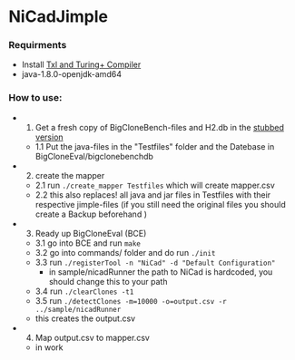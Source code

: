 # NiCadJimple

### Requirments
- Install [Txl and Turing+ Compiler ](https://www.txl.ca/txl-index.html) 
- java-1.8.0-openjdk-amd64


### How to use:

- 1. Get a fresh copy of BigCloneBench-files and H2.db in the [stubbed version](https://github.com/StoneDetector/Stubber)
	- 1.1 Put the java-files in the "Testfiles" folder and the Datebase in BigCloneEval/bigclonebenchdb
- 2. create the mapper
    - 2.1 run ``./create_mapper Testfiles`` which will create mapper.csv 
    - 2.2 this also replaces! all java and jar files in Testfiles with their respective jimple-files (if you still need the original files you should create a Backup beforehand )
- 3. Ready up BigCloneEval (BCE)
    - 3.1 go into BCE and run `make` 
    - 3.2 go into commands/ folder and do run `./init`
    - 3.3 run `./registerTool -n "NiCad" -d "Default Configuration"`
        - in sample/nicadRunner the path to NiCad is hardcoded, you should change this to your path
    - 3.4 run `./clearClones -t1`
    - 3.5 run `./detectClones -m=10000 -o=output.csv -r ../sample/nicadRunner`
    - this creates the output.csv 
- 4. Map output.csv to mapper.csv
    - in work